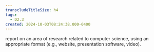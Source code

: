 ```yaml
---
transcludeTitleSize: h4
tags:
  - D2.3
created: 2024-10-03T08:24:38.000-0400
---
```

report on an area of research related to computer science, using an appropriate format (e.g., website, presentation software, video).